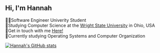 ## Hi, I'm Hannah

👩‍💻Software Engineer Univerity Student<br/> 
🏫Studying Computer Science at the [Wright State University](https://www.wright.edu/degrees-and-programs/profile/computer-science) in Ohio, USA<br/>
🏡Get in touch with me [Here!](https://linktr.ee/hannahwysong)<br/> 
💭Currently studying Operating Systems and Computer Organization<br/>

[![Hannah's GitHub stats](https://github-readme-stats.vercel.app/api?username=hannahwysong)](https://github.com/hannahwysong/github-readme-stats)
